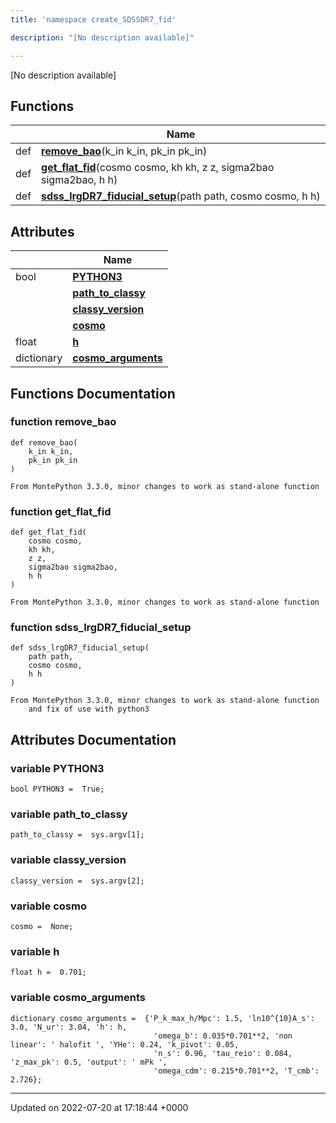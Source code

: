 ```yaml
---
title: 'namespace create_SDSSDR7_fid'

description: "[No description available]"

---
```







[No description available]

## Functions

|                | Name           |
| -------------- | -------------- |
| def | **[remove_bao](/documentation/code/namespaces/namespacecreate__sdssdr7__fid/#function-remove-bao)**(k_in k_in, pk_in pk_in) |
| def | **[get_flat_fid](/documentation/code/namespaces/namespacecreate__sdssdr7__fid/#function-get-flat-fid)**(cosmo cosmo, kh kh, z z, sigma2bao sigma2bao, h h) |
| def | **[sdss_lrgDR7_fiducial_setup](/documentation/code/namespaces/namespacecreate__sdssdr7__fid/#function-sdss-lrgdr7-fiducial-setup)**(path path, cosmo cosmo, h h) |

## Attributes

|                | Name           |
| -------------- | -------------- |
| bool | **[PYTHON3](/documentation/code/namespaces/namespacecreate__sdssdr7__fid/#variable-python3)**  |
| | **[path_to_classy](/documentation/code/namespaces/namespacecreate__sdssdr7__fid/#variable-path-to-classy)**  |
| | **[classy_version](/documentation/code/namespaces/namespacecreate__sdssdr7__fid/#variable-classy-version)**  |
| | **[cosmo](/documentation/code/namespaces/namespacecreate__sdssdr7__fid/#variable-cosmo)**  |
| float | **[h](/documentation/code/namespaces/namespacecreate__sdssdr7__fid/#variable-h)**  |
| dictionary | **[cosmo_arguments](/documentation/code/namespaces/namespacecreate__sdssdr7__fid/#variable-cosmo-arguments)**  |


## Functions Documentation

### function remove_bao

```
def remove_bao(
    k_in k_in,
    pk_in pk_in
)
```




```
From MontePython 3.3.0, minor changes to work as stand-alone function
```


### function get_flat_fid

```
def get_flat_fid(
    cosmo cosmo,
    kh kh,
    z z,
    sigma2bao sigma2bao,
    h h
)
```




```
From MontePython 3.3.0, minor changes to work as stand-alone function
```


### function sdss_lrgDR7_fiducial_setup

```
def sdss_lrgDR7_fiducial_setup(
    path path,
    cosmo cosmo,
    h h
)
```




```
From MontePython 3.3.0, minor changes to work as stand-alone function
    and fix of use with python3
```



## Attributes Documentation

### variable PYTHON3

```
bool PYTHON3 =  True;
```


### variable path_to_classy

```
path_to_classy =  sys.argv[1];
```


### variable classy_version

```
classy_version =  sys.argv[2];
```


### variable cosmo

```
cosmo =  None;
```


### variable h

```
float h =  0.701;
```


### variable cosmo_arguments

```
dictionary cosmo_arguments =  {'P_k_max_h/Mpc': 1.5, 'ln10^{10}A_s': 3.0, 'N_ur': 3.04, 'h': h,
                                'omega_b': 0.035*0.701**2, 'non linear': ' halofit ', 'YHe': 0.24, 'k_pivot': 0.05,
                                'n_s': 0.96, 'tau_reio': 0.084, 'z_max_pk': 0.5, 'output': ' mPk ',
                                'omega_cdm': 0.215*0.701**2, 'T_cmb': 2.726};
```





-------------------------------

Updated on 2022-07-20 at 17:18:44 +0000